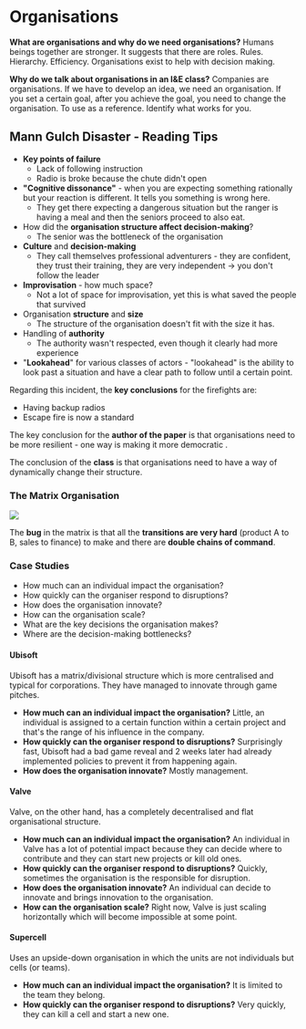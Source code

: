 # Organisations

**What are organisations and why do we need organisations?** Humans beings together are stronger. It suggests that there are roles. Rules. Hierarchy. Efficiency. Organisations exist to help with decision making.

**Why do we talk about organisations in an I&E class?** Companies are organisations. If we have to develop an idea, we need an organisation. If you set a certain goal, after you achieve the goal, you need to change the organisation. To use as a reference. Identify what works for you.

## Mann Gulch Disaster - Reading Tips

* **Key points of failure**
  * Lack of following instruction
  * Radio is broke because the chute didn't open
* **"Cognitive dissonance"** - when you are expecting something rationally but your reaction is different. It tells you something is wrong here.
  * They get there expecting a dangerous situation but the ranger is having a meal and then the seniors proceed to also eat.
* How did the **organisation structure affect decision-making**?
  * The senior was the bottleneck of the organisation
* **Culture** and **decision-making**
  * They call themselves professional adventurers - they are confident, they trust their training, they are very independent $\to$ you don't follow the leader
* **Improvisation** - how much space?
  * Not a lot of space for improvisation, yet this is what saved the people that survived
* Organisation **structure** and **size**
  * The structure of the organisation doesn't fit with the size it has.
* Handling of **authority**
  * The authority wasn't respected, even though it clearly had more experience
* "**Lookahead**" for various classes of actors - "lookahead" is the ability to look past a situation and have a clear path to follow until a certain point.

Regarding this incident, the **key conclusions** for the firefights are:

* Having backup radios
* Escape fire is now a standard

The key conclusion for the **author of the paper** is that organisations need to be more resilient - one way is making it more democratic .

The conclusion of the **class** is that organisations need to have a way of dynamically change their structure.

### The Matrix Organisation

![](img/matrixstructure.png)

The **bug** in the matrix is that all the **transitions are very hard** (product A to B, sales to finance) to make and there are **double chains of command**.

### Case Studies

- How much can an individual impact the organisation?
- How quickly can the organiser respond to disruptions?
- How does the organisation innovate?
- How can the organisation scale?
- What are the key decisions the organisation makes?
- Where are the decision-making bottlenecks?

#### Ubisoft

Ubisoft has a matrix/divisional structure which is more centralised and typical for corporations. They have managed to innovate through game pitches.

- **How much can an individual impact the organisation?** Little, an individual is assigned to a certain function within a certain project and that's the range of his influence in the company.
- **How quickly can the organiser respond to disruptions?** Surprisingly fast, Ubisoft had a bad game reveal and 2 weeks later had already implemented policies to prevent it from happening again.
- **How does the organisation innovate?** Mostly management.

#### Valve

Valve, on the other hand, has a completely decentralised and flat organisational structure.

* **How much can an individual impact the organisation?** An individual in Valve has a lot of potential impact because they can decide where to contribute and they can start new projects or kill old ones.
* **How quickly can the organiser respond to disruptions?**  Quickly, sometimes the organisation is the responsible for disruption.
* **How does the organisation innovate?** An individual can decide to innovate and brings innovation to the organisation.
* **How can the organisation scale?** Right now, Valve is just scaling horizontally which will become impossible at some point.

#### Supercell

Uses an upside-down organisation in which the units are not individuals but cells (or teams).

* **How much can an individual impact the organisation?** It is limited to the team they belong.
* **How quickly can the organiser respond to disruptions?** Very quickly, they can kill a cell and start a new one.